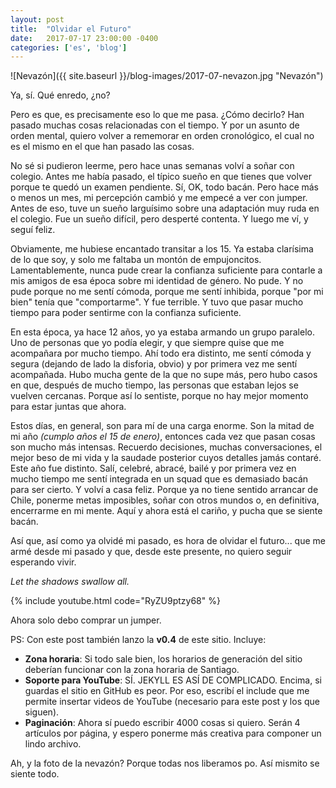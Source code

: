 ```yaml
---
layout: post
title:  "Olvidar el Futuro"
date:   2017-07-17 23:00:00 -0400
categories: ['es', 'blog']
---
```

![Nevazón]({{ site.baseurl }}/blog-images/2017-07-nevazon.jpg "Nevazón")

Ya, sí. Qué enredo, ¿no?

Pero es que, es precisamente eso lo que me pasa. ¿Cómo decirlo? Han pasado muchas cosas relacionadas con el tiempo. Y por un asunto de orden mental, quiero volver a rememorar en orden cronológico, el cual no es el mismo en el que han pasado las cosas.

No sé si pudieron leerme, pero hace unas semanas volví a soñar con colegio. Antes me había pasado, el típico sueño en que tienes que volver porque te quedó un examen pendiente. Sí, OK, todo bacán. Pero hace más o menos un mes, mi percepción cambió y me empecé a ver con jumper. Antes de eso, tuve un sueño larguísimo sobre una adaptación muy ruda en el colegio. Fue un sueño difícil, pero desperté contenta. Y luego me ví, y seguí feliz.

Obviamente, me hubiese encantado transitar a los 15. Ya estaba clarísima de lo que soy, y solo me faltaba un montón de empujoncitos. Lamentablemente, nunca pude crear la confianza suficiente para contarle a mis amigos de esa época sobre mi identidad de género. No pude. Y no pude porque no me sentí cómoda, porque me sentí inhibida, porque "por mi bien" tenía que "comportarme". Y fue terrible. Y tuvo que pasar mucho tiempo para poder sentirme con la confianza suficiente.

En esta época, ya hace 12 años, yo ya estaba armando un grupo paralelo. Uno de personas que yo podía elegir, y que siempre quise que me acompañara por mucho tiempo. Ahí todo era distinto, me sentí cómoda y segura (dejando de lado la disforia, obvio) y por primera vez me sentí acompañada. Hubo mucha gente de la que no supe más, pero hubo casos en que, después de mucho tiempo, las personas que estaban lejos se vuelven cercanas. Porque así lo sentiste, porque no hay mejor momento para estar juntas que ahora.

Estos días, en general, son para mí de una carga enorme. Son la mitad de mi año *(cumplo años el 15 de enero)*, entonces cada vez que pasan cosas son mucho más intensas. Recuerdo decisiones, muchas conversaciones, el mejor beso de mi vida y la saudade posterior cuyos detalles jamás contaré. Este año fue distinto. Salí, celebré, abracé, bailé y por primera vez en mucho tiempo me sentí integrada en un squad que es demasiado bacán para ser cierto. Y volví a casa feliz. Porque ya no tiene sentido arrancar de Chile, ponerme metas imposibles, soñar con otros mundos o, en definitiva, encerrarme en mi mente. Aquí y ahora está el cariño, y pucha que se siente bacán.

Así que, así como ya olvidé mi pasado, es hora de olvidar el futuro... que me armé desde mi pasado y que, desde este presente, no quiero seguir esperando vivir.

*Let the shadows swallow all.*

{% include youtube.html code="RyZU9ptzy68" %}

Ahora solo debo comprar un jumper.

PS: Con este post también lanzo la **v0.4** de este sitio. Incluye:

- **Zona horaria**: Si todo sale bien, los horarios de generación del sitio deberían funcionar con la zona horaria de Santiago.
- **Soporte para YouTube**: SÍ. JEKYLL ES ASÍ DE COMPLICADO. Encima, si guardas el sitio en GitHub es peor. Por eso, escribí el include que me permite insertar videos de YouTube (necesario para este post y los que siguen).
- **Paginación**: Ahora sí puedo escribir 4000 cosas si quiero. Serán 4 artículos por página, y espero ponerme más creativa para componer un lindo archivo.

Ah, y la foto de la nevazón? Porque todas nos liberamos po. Así mismito se siente todo.
